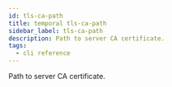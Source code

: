 ```yaml
---
id: tls-ca-path
title: temporal tls-ca-path
sidebar_label: tls-ca-path
description: Path to server CA certificate.
tags:
  - cli reference
---
```


Path to server CA certificate.
